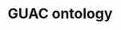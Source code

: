 ---
layout: page
title: GUAC ontology
permalink: /guac-ontology/
parent: How GUAC works
nav_order: 2
---